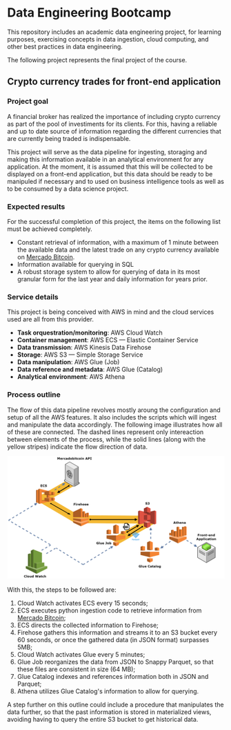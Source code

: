 # Data Engineering Bootcamp

This repository includes an academic data engineering project, for learning purposes, exercising concepts in data ingestion, cloud computing, and other best practices in data engineering.

The following project represents the final project of the course.

## Crypto currency trades for front-end application

### Project goal

A financial broker has realized the importance of including crypto currency as part of the pool of investiments for its clients. For this, having a reliable and up to date source of information regarding the different currencies that are currently being traded is indispensable.

This project will serve as the data pipeline for ingesting, storaging and making this information available in an analytical environment for any application. At the moment, it is assumed that this will be collected to be displayed on a front-end application, but this data should be ready to be manipuled if necessary and to used on business intelligence tools as well as to be consumed by a data science project.

### Expected results

For the successful completion of this project, the items on the following list must be achieved completely.

- Constant retrieval of information, with a maximum of 1 minute between the available data and the latest trade on any crypto currency available on [Mercado Bitcoin](https://www.mercadobitcoin.com.br/).
- Information available for querying in SQL
- A robust storage system to allow for querying of data in its most granular form for the last year and daily information for years prior.

### Service details

This project is being conceived with AWS in mind and the cloud services used are all from this provider.

- **Task orquestration/monitoring**: AWS Cloud Watch
- **Container management**: AWS ECS — Elastic Container Service
- **Data transmission**: AWS Kinesis Data Firehose
- **Storage**: AWS S3 — Simple Storage Service
- **Data manipulation**: AWS Glue (Job)
- **Data reference and metadata**: AWS Glue (Catalog)
- **Analytical environment**: AWS Athena

### Process outline

The flow of this data pipeline revolves mostly aroung the configuration and setup of all the AWS features. It also includes the scripts which will ingest and manipulate the data accordingly. The following image illustrates how all of these are connected. The dashed lines represent only intereaction between elements of the process, while the solid lines (along with the yellow stripes) indicate the flow direction of data.

<img src="https://github.com/victorlou/bootcamp-data-eng/blob/main/image.png?raw=true" width="700"/>

With this, the steps to be followed are:

1. Cloud Watch activates ECS every 15 seconds;
2. ECS executes python ingestion code to retrieve information from [Mercado Bitcoin](https://www.mercadobitcoin.com.br/);
3. ECS directs the collected information to Firehose;
4. Firehose gathers this information and streams it to an S3 bucket every 60 seconds, or once the gathered data (in JSON format) surpasses 5MB;
5. Cloud Watch activates Glue every 5 minutes;
6. Glue Job reorganizes the data from JSON to Snappy Parquet, so that these files are consistent in size (64 MB);
7. Glue Catalog indexes and references information both in JSON and Parquet;
8. Athena utilizes Glue Catalog's information to allow for querying.

A step further on this outline could include a procedure that manipulates the data further, so that the past information is stored in materialized views, avoiding having to query the entire S3 bucket to get historical data.
